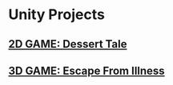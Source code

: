 # Unity Projects

## [2D GAME: Dessert Tale](https://github.com/liyanayazid/Dessert-Tale)

## [3D GAME: Escape From Illness](https://github.com/liyanayazid/Escape-From-Illness)




